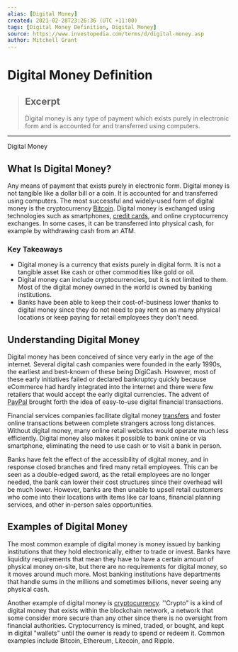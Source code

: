 ```yaml
---
alias: [Digital Money]
created: 2021-02-28T23:26:36 (UTC +11:00)
tags: [Digital Money Definition, Digital Money]
source: https://www.investopedia.com/terms/d/digital-money.asp
author: Mitchell Grant
---
```


# Digital Money Definition

> ## Excerpt
> Digital money is any type of payment which exists purely in electronic form and is accounted for and transferred using computers.

---

Digital Money
## What Is Digital Money?

Any means of payment that exists purely in electronic form. Digital money is not tangible like a dollar bill or a coin. It is accounted for and transferred using computers. The most successful and widely-used form of digital money is the cryptocurrency [Bitcoin](https://www.investopedia.com/terms/b/bitcoin.asp). Digital money is exchanged using technologies such as smartphones, [credit cards](https://www.investopedia.com/terms/c/creditcard.asp), and online cryptocurrency exchanges. In some cases, it can be transferred into physical cash, for example by withdrawing cash from an ATM. 

### Key Takeaways

-   Digital money is a currency that exists purely in digital form. It is not a tangible asset like cash or other commodities like gold or oil.
-   Digital money can include cryptocurrencies, but it is not limited to them. Most of the digital money owned in the world is owned by banking institutions.
-   Banks have been able to keep their cost-of-business lower thanks to digital money since they do not need to pay rent on as many physical locations or keep paying for retail employees they don't need.

## Understanding Digital Money

Digital money has been conceived of since very early in the age of the internet. Several digital cash companies were founded in the early 1990s, the earliest and best-known of these being DigiCash. However, most of these early initiatives failed or declared bankruptcy quickly because eCommerce had hardly integrated into the internet and there were few retailers that would accept the early digital currencies. The advent of [PayPal](https://www.investopedia.com/terms/p/paypal.asp) brought forth the idea of easy-to-use digital financial transactions. 

Financial services companies facilitate digital money [transfers](https://www.investopedia.com/terms/t/transfer.asp) and foster online transactions between complete strangers across long distances. Without digital money, many online retail websites would operate much less efficiently. Digital money also makes it possible to bank online or via smartphone, eliminating the need to use cash or to visit a bank in person.

Banks have felt the effect of the accessibility of digital money, and in response closed branches and fired many retail employees. This can be seen as a double-edged sword, as the retail employees are no longer needed, the bank can lower their cost structures since their overhead will be much lower. However, banks are then unable to upsell retail customers who come into their locations with items like car loans, financial planning services, and other in-person sales opportunities.

## Examples of Digital Money

The most common example of digital money is money issued by banking institutions that they hold electronically, either to trade or invest. Banks have liquidity requirements that mean they have to have a certain amount of physical money on-site, but there are no requirements for digital money, so it moves around much more. Most banking institutions have departments that handle sums in the millions and sometimes billions, never seeing any physical cash.

Another example of digital money is [cryptocurrency](https://www.investopedia.com/terms/c/cryptocurrency.asp). ''Crypto" is a kind of digital money that exists within the blockchain network, a network that some consider more secure than any other since there is no oversight from financial authorities. Cryptocurrency is mined, traded, or bought, and kept in digital "wallets" until the owner is ready to spend or redeem it. Common examples include Bitcoin, Ethereum, Litecoin, and Ripple.
